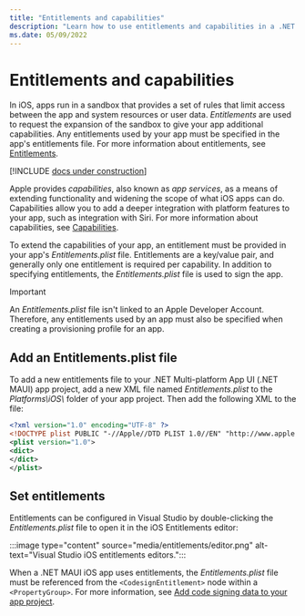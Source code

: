 ```yaml
---
title: "Entitlements and capabilities"
description: "Learn how to use entitlements and capabilities in a .NET MAUI iOS app to request access to specific system resources or user data."
ms.date: 05/09/2022
---
```


# Entitlements and capabilities

In iOS, apps run in a sandbox that provides a set of rules that limit access between the app and system resources or user data. *Entitlements* are used to request the expansion of the sandbox to give your app additional capabilities. Any entitlements used by your app must be specified in the app's entitlements file. For more information about entitlements, see [Entitlements](https://developer.apple.com/documentation/bundleresources/entitlements).

[!INCLUDE [docs under construction](~/includes/preview-note.md)]

Apple provides *capabilities*, also known as *app services*, as a means of extending functionality and widening the scope of what iOS apps can do. Capabilities allow you to add a deeper integration with platform features to your app, such as integration with Siri. For more information about capabilities, see [Capabilities](https://developer.apple.com/documentation/xcode/capabilities).

To extend the capabilities of your app, an entitlement must be provided in your app's *Entitlements.plist* file. Entitlements are a key/value pair, and generally only one entitlement is required per capability. In addition to specifying entitlements, the *Entitlements.plist* file is used to sign the app.

> [!IMPORTANT]
> An *Entitlements.plist* file isn't linked to an Apple Developer Account. Therefore, any entitlements used by an app must also be specified when creating a provisioning profile for an app.

## Add an Entitlements.plist file

To add a new entitlements file to your .NET Multi-platform App UI (.NET MAUI) app project, add a new XML file named *Entitlements.plist* to the *Platforms\\iOS\\* folder of your app project. Then add the following XML to the file:

```xml
<?xml version="1.0" encoding="UTF-8" ?>
<!DOCTYPE plist PUBLIC "-//Apple//DTD PLIST 1.0//EN" "http://www.apple.com/DTDs/PropertyList-1.0.dtd">
<plist version="1.0">
<dict>
</dict>
</plist>
```

## Set entitlements

Entitlements can be configured in Visual Studio by double-clicking the *Entitlements.plist* file to open it in the iOS Entitlements editor:

:::image type="content" source="media/entitlements/editor.png" alt-text="Visual Studio iOS entitlements editors.":::

When a .NET MAUI iOS app uses entitlements, the *Entitlements.plist* file must be referenced from the `<CodesignEntitlement>` node within a `<PropertyGroup>`. For more information, see [Add code signing data to your app project](overview.md#add-code-signing-data-to-your-app-project).

